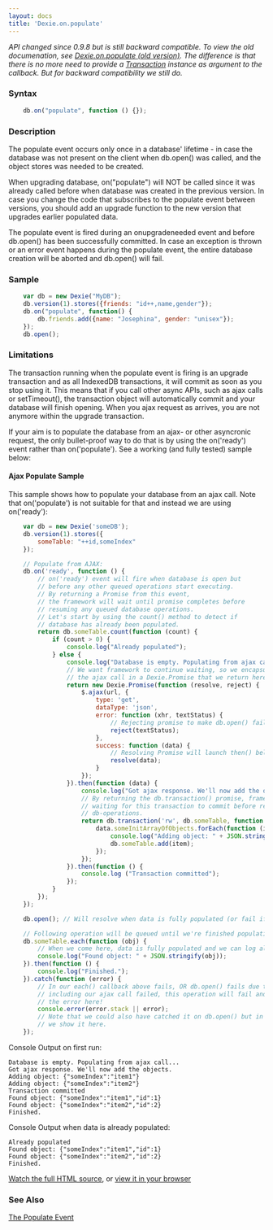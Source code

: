 ```yaml
---
layout: docs
title: 'Dexie.on.populate'
---
```


_API changed since 0.9.8 but is still backward compatible. To view the old documenation, see [Dexie.on.populate (old version)](Dexie.on.populate (old version)). The difference is that there is no more need to provide a [Transaction](Transaction) instance as argument to the callback. But for backward compatibility we still do._

### Syntax
```javascript
    db.on("populate", function () {});
```

### Description

The populate event occurs only once in a database' lifetime - in case the database was not present on the client when db.open() was called, and the object stores was needed to be created.

When upgrading database, on("populate") will NOT be called since it was already called before when database was created in the previous version. In case you change the code that subscribes to the populate event between versions, you should add an upgrade function to the new version that upgrades earlier populated data.

The populate event is fired during an onupgradeneeded event and before db.open() has been successfully committed. In case an exception is thrown or an error event happens during the populate event, the entire database creation will be aborted and db.open() will fail.

### Sample

```javascript
    var db = new Dexie("MyDB");
    db.version(1).stores({friends: "id++,name,gender"});
    db.on("populate", function() {
        db.friends.add({name: "Josephina", gender: "unisex"});
    });
    db.open();
```

### Limitations

The transaction running when the populate event is firing is an upgrade transaction and as all IndexedDB transactions, it will commit as soon as you stop using it. This means that if you call other async APIs, such as ajax calls or setTimeout(), the transaction object will automatically commit and your database will finish opening. When you ajax request as arrives, you are not anymore within the upgrade transaction.

If your aim is to populate the database from an ajax- or other asyncronic request, the only bullet-proof way to do that is by using the on('ready') event rather than on('populate'). See a working (and fully tested) sample below:

#### Ajax Populate Sample
This sample shows how to populate your database from an ajax call. Note that on('populate') is not suitable for that and instead we are using on('ready'):

```javascript
    var db = new Dexie('someDB');
    db.version(1).stores({
        someTable: "++id,someIndex"
    });

    // Populate from AJAX:
    db.on('ready', function () {
        // on('ready') event will fire when database is open but 
        // before any other queued operations start executing.
        // By returning a Promise from this event,
        // the framework will wait until promise completes before
        // resuming any queued database operations.
        // Let's start by using the count() method to detect if 
        // database has already been populated.
        return db.someTable.count(function (count) {
            if (count > 0) {
                console.log("Already populated");
            } else {
                console.log("Database is empty. Populating from ajax call...");
                // We want framework to continue waiting, so we encapsulate
                // the ajax call in a Dexie.Promise that we return here.
                return new Dexie.Promise(function (resolve, reject) {
                    $.ajax(url, {
                        type: 'get',
                        dataType: 'json',
                        error: function (xhr, textStatus) {
                            // Rejecting promise to make db.open() fail.
                            reject(textStatus);
                        },
                        success: function (data) {
                            // Resolving Promise will launch then() below.
                            resolve(data);
                        }
                    });
                }).then(function (data) {
                    console.log("Got ajax response. We'll now add the objects.");
                    // By returning the db.transaction() promise, framework will keep
                    // waiting for this transaction to commit before resuming other
                    // db-operations.
                    return db.transaction('rw', db.someTable, function () {
                        data.someInitArrayOfObjects.forEach(function (item) {
                            console.log("Adding object: " + JSON.stringify(item));
                            db.someTable.add(item);
                        });
                    });
                }).then(function () {
                    console.log ("Transaction committed");
                });
            }
        });
    });

    db.open(); // Will resolve when data is fully populated (or fail if error)

    // Following operation will be queued until we're finished populating data:
    db.someTable.each(function (obj) {
        // When we come here, data is fully populated and we can log all objects.
        console.log("Found object: " + JSON.stringify(obj));
    }).then(function () {
        console.log("Finished.");
    }).catch(function (error) {
        // In our each() callback above fails, OR db.open() fails due to any reason,
        // including our ajax call failed, this operation will fail and we will get
        // the error here!
        console.error(error.stack || error);
        // Note that we could also have catched it on db.open() but in this sample,
        // we show it here.
    });
```

Console Output on first run:

    Database is empty. Populating from ajax call...
    Got ajax response. We'll now add the objects.
    Adding object: {"someIndex":"item1"}
    Adding object: {"someIndex":"item2"}
    Transaction committed
    Found object: {"someIndex":"item1","id":1}
    Found object: {"someIndex":"item2","id":2}
    Finished. 

Console Output when data is already populated:

    Already populated
    Found object: {"someIndex":"item1","id":1}
    Found object: {"someIndex":"item2","id":2}
    Finished. 

[Watch the full HTML source](https://github.com/dfahlander/Dexie.js/blob/master/samples/ajax-populate/populateFromAjaxCall.html), or [view it in your browser](https://cdn.rawgit.com/dfahlander/Dexie.js/2446b378ccf28da657f68a9954a8e4227c3ebf3b/samples/ajax-populate/populateFromAjaxCall.html)

### See Also

[The Populate Event](Design#the-populate-event)
